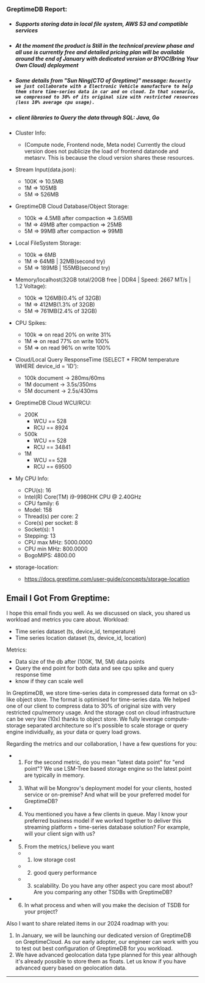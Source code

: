### GreptimeDB Report:

  - ##### Supports storing data in local file system, AWS S3 and compatible services
  - ##### At the moment the product is Still in the technical preview phase and all use is currently free and detailed pricing plan will be available around the end of January with dedicated version or BYOC(Bring Your Own Cloud) deployment
  - ##### Some details from "Sun Ning(CTO of Greptime)" message: `Recently we just collaborate with a Electronic Vehicle manufacture to help them store time-series data in car and on cloud. In that scenario, we compressed to 30% of its original size with restricted resources (less 10% average cpu usage).`
  - ##### client libraries to Query the data through SQL: Java, Go
  
  - Cluster Info:
    - (Compute node, Frontend node, Meta node) Currently the cloud version does not publicize the load of frontend datanode and metasrv. This is because the cloud version shares these resources.

  - Stream Input(data.json):
    - 100K => 10.5MB
    - 1M   => 105MB
    - 5M   => 526MB
  
  - GreptimeDB Cloud Database/Object Storage:
    - 100k => 4.5MB after compaction => 3.65MB
    - 1M   => 49MB after compaction => 25MB
    - 5M   => 99MB after compaction => 99MB

  - Local FileSystem Storage:
    - 100k => 6MB
    - 1M   => 64MB  | 32MB(second try)
    - 5M   => 189MB | 155MB(second try)

  - Memory/localhost(32GB total/20GB free | DDR4 | Speed: 2667 MT/s | 1.2 Voltage):
    - 100k => 126MB(0.4% of 32GB)
    - 1M   => 412MB(1.3% of 32GB)
    - 5M   => 761MB(2.4% of 32GB)

  - CPU Spikes:
    - 100k => on read 20% on write 31%
    - 1M   => on read 77% on write 100%
    - 5M   => on read 96% on write 100%

  - Cloud/Local Query ResponseTime (SELECT * FROM temperature WHERE device_id = 'ID'):
    - 100k document -> 280ms/60ms
    - 1M document   -> 3.5s/350ms
    - 5M document   -> 2.5s/430ms

  - GreptimeDB Cloud WCU/RCU:
    - 200K
      - WCU == 528
      - RCU == 8924
    - 500k
      - WCU == 528
      - RCU == 34841
    - 1M
      - WCU == 528
      - RCU == 69500

  - My CPU Info:
    - CPU(s): 16
    - Intel(R) Core(TM) i9-9980HK CPU @ 2.40GHz
    - CPU family:          6
    - Model:               158
    - Thread(s) per core:  2
    - Core(s) per socket:  8
    - Socket(s):           1
    - Stepping:            13
    - CPU max MHz:         5000.0000
    - CPU min MHz:         800.0000
    - BogoMIPS:            4800.00

  - storage-location:
    - https://docs.greptime.com/user-guide/concepts/storage-location


Email I Got From Greptime:
--------------------------------------------------------------------------------------------------------------------
I hope this email finds you well. As we discussed on slack, you shared us workload and metrics you care about.
Workload:
- Time series dataset (ts, device_id, temperature)
- Time series location dataset (ts, device_id, location)

Metrics:
- Data size of the db after (100K, 1M, 5M) data points
- Query the end point for both data and see cpu spike and query response time
- know if they can scale well

In GreptimeDB, we store time-series data in compressed data format on s3-like object store. The format is optimised for time-series data.
We helped one of our client to compress data to 30% of original size with very restricted cpu/memory usage. And the storage cost on cloud
infrastructure can be very low (10x) thanks to object store. We fully leverage compute-storage separated architecture so it's possible to scale storage or query engine individually, as your data or query load grows.

Regarding the metrics and our collaboration, I have a few questions for you:
  - 1. For the second metric, do you mean "latest data point" for "end point"? We use LSM-Tree based storage engine so the latest point are typically in memory.
  - 3. What will be Mongrov's deployment model for your clients, hosted service or on-premise? And what will be your preferred model for GreptimeDB?
  - 4. You mentioned you have a few clients in queue. May I know your preferred business model if we worked together to deliver this streaming platform + time-series database solution? For example, will your client sign with us?
  - 5. From the metrics,I believe you want
    - 1) low storage cost
    - 2) good query performance
    - 3) scalability. Do you have any other aspect you care most about? Are you comparing any other TSDBs with GreptimeDB?
  - 6. In what process and when will you make the decision of TSDB for your project?

Also I want to share related items in our 2024 roadmap with you:
1. In January, we will be launching our dedicated version of GreptimeDB on GreptimeCloud. As our early adopter, our engineer can work with you to test out best configuration of GreptimeDB for you workload.
2. We have advanced geolocation data type planned for this year although it's already possible to store them as floats. Let us know if you have advanced query based on geolocation data.
--------------------------------------------------------------------------------------------------------------------